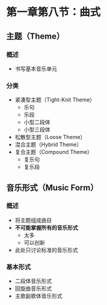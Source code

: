 # 第一章第八节：曲式

## 主题（Theme）

### 概述

- 书写基本音乐单元

### 分类

- 紧凑型主题（Tight-Knit Theme）
  - 乐句
  - 乐段
  - 小型二段体
  - 小型三段体
- 松散型主题（Loose Theme）
- 混合主题（Hybrid Theme）
- 复合主题（Compound Theme）
  - 复乐句
  - 复乐段

## 音乐形式（Music Form）

### 概述

- 将主题组成曲目
- **不可能掌握所有的音乐形式**
  - 太多
  - 可以创新
- 此处只讨论标准的音乐形式

### 基本形式

- 二段体音乐形式
- 回旋曲音乐形式
- 主歌副歌体音乐形式